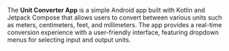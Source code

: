 The **Unit Converter App** is a simple Android app built with Kotlin and Jetpack Compose that allows users to convert between various units such as meters, centimeters, feet, and millimeters. The app provides a real-time conversion experience with a user-friendly interface, featuring dropdown menus for selecting input and output units.
